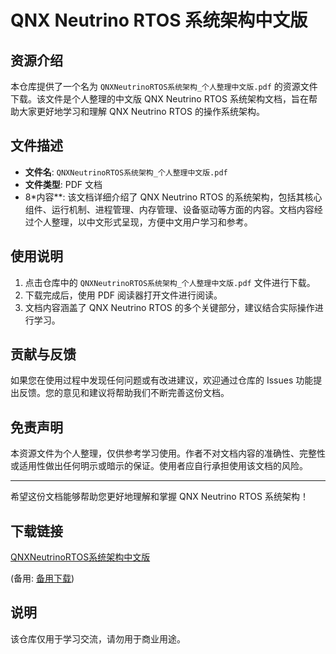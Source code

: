 # QNX Neutrino RTOS 系统架构中文版

## 资源介绍

本仓库提供了一个名为 `QNXNeutrinoRTOS系统架构_个人整理中文版.pdf` 的资源文件下载。该文件是个人整理的中文版 QNX Neutrino RTOS 系统架构文档，旨在帮助大家更好地学习和理解 QNX Neutrino RTOS 的操作系统架构。

## 文件描述

- **文件名**: `QNXNeutrinoRTOS系统架构_个人整理中文版.pdf`
- **文件类型**: PDF 文档
- 8*内容**: 该文档详细介绍了 QNX Neutrino RTOS 的系统架构，包括其核心组件、运行机制、进程管理、内存管理、设备驱动等方面的内容。文档内容经过个人整理，以中文形式呈现，方便中文用户学习和参考。

## 使用说明

1. 点击仓库中的 `QNXNeutrinoRTOS系统架构_个人整理中文版.pdf` 文件进行下载。
2. 下载完成后，使用 PDF 阅读器打开文件进行阅读。
3. 文档内容涵盖了 QNX Neutrino RTOS 的多个关键部分，建议结合实际操作进行学习。

## 贡献与反馈

如果您在使用过程中发现任何问题或有改进建议，欢迎通过仓库的 Issues 功能提出反馈。您的意见和建议将帮助我们不断完善这份文档。

## 免责声明

本资源文件为个人整理，仅供参考学习使用。作者不对文档内容的准确性、完整性或适用性做出任何明示或暗示的保证。使用者应自行承担使用该文档的风险。

---

希望这份文档能够帮助您更好地理解和掌握 QNX Neutrino RTOS 系统架构！

## 下载链接
[QNXNeutrinoRTOS系统架构中文版](https://pan.quark.cn/s/0235e9a9639c) 

(备用: [备用下载](https://pan.baidu.com/s/1JXXoUjxMSYkBtt_ezBG-nw?pwd=q0gj))

## 说明

该仓库仅用于学习交流，请勿用于商业用途。
